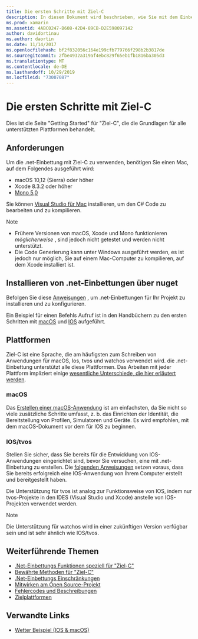 ```yaml
---
title: Die ersten Schritte mit Ziel-C
description: In diesem Dokument wird beschrieben, wie Sie mit dem Einbetten von .net mit Ziel-C beginnen. Es werden die Anforderungen erläutert, die .net-Einbettung von nuget und die unterstützten Plattformen werden installiert.
ms.prod: xamarin
ms.assetid: 4ABC0247-B608-42D4-89CB-D2E598097142
author: davidortinau
ms.author: daortin
ms.date: 11/14/2017
ms.openlocfilehash: bf2f832056c164e199cfb779766f298b2b3817de
ms.sourcegitcommit: 2fbe4932a319af4ebc829f65eb1fb1816ba305d3
ms.translationtype: MT
ms.contentlocale: de-DE
ms.lasthandoff: 10/29/2019
ms.locfileid: "73007087"
---
```

# <a name="getting-started-with-objective-c"></a>Die ersten Schritte mit Ziel-C

Dies ist die Seite "Getting Started" für "Ziel-C", die die Grundlagen für alle unterstützten Plattformen behandelt.

## <a name="requirements"></a>Anforderungen

Um die .net-Einbettung mit Ziel-C zu verwenden, benötigen Sie einen Mac, auf dem Folgendes ausgeführt wird:

- macOS 10,12 (Sierra) oder höher
- Xcode 8.3.2 oder höher
- [Mono 5,0](https://www.mono-project.com/download/)

Sie können [Visual Studio für Mac](https://visualstudio.microsoft.com/vs/mac/) installieren, um den C# Code zu bearbeiten und zu kompilieren.

> [!NOTE]
>
> - Frühere Versionen von macOS, Xcode und Mono funktionieren _möglicherweise_ , sind jedoch nicht getestet und werden nicht unterstützt.
> - Die Code Generierung kann unter Windows ausgeführt werden, es ist jedoch nur möglich, Sie auf einem Mac-Computer zu kompilieren, auf dem Xcode installiert ist.

## <a name="installing-net-embedding-from-nuget"></a>Installieren von .net-Einbettungen über nuget

Befolgen Sie diese [Anweisungen](~/tools/dotnet-embedding/get-started/install/install.md) , um .net-Einbettungen für Ihr Projekt zu installieren und zu konfigurieren.

Ein Beispiel für einen Befehls Aufruf ist in den Handbüchern zu den ersten Schritten mit [macOS](~/tools/dotnet-embedding/get-started/objective-c/macos.md) und [IOS](~/tools/dotnet-embedding/get-started/objective-c/ios.md) aufgeführt.

## <a name="platforms"></a>Plattformen

Ziel-C ist eine Sprache, die am häufigsten zum Schreiben von Anwendungen für macOS, Ios, tvos und watchos verwendet wird. die .net-Einbettung unterstützt alle diese Plattformen. Das Arbeiten mit jeder Plattform impliziert einige [wesentliche Unterschiede, die hier erläutert werden](~/tools/dotnet-embedding/objective-c/platforms.md).

### <a name="macos"></a>macOS

Das [Erstellen einer macOS-Anwendung](~/tools/dotnet-embedding/get-started/objective-c/macos.md) ist am einfachsten, da Sie nicht so viele zusätzliche Schritte umfasst, z. b. das Einrichten der Identität, die Bereitstellung von Profilen, Simulatoren und Geräte. Es wird empfohlen, mit dem macOS-Dokument vor dem für IOS zu beginnen.

### <a name="ios--tvos"></a>IOS/tvos

Stellen Sie sicher, dass Sie bereits für die Entwicklung von IOS-Anwendungen eingerichtet sind, bevor Sie versuchen, eine mit .net-Einbettung zu erstellen. Die [folgenden Anweisungen](~/tools/dotnet-embedding/get-started/objective-c/ios.md) setzen voraus, dass Sie bereits erfolgreich eine IOS-Anwendung von Ihrem Computer erstellt und bereitgestellt haben.

Die Unterstützung für tvos ist analog zur Funktionsweise von IOS, indem nur tvos-Projekte in den IDES (Visual Studio und Xcode) anstelle von IOS-Projekten verwendet werden.

> [!NOTE]
> Die Unterstützung für watchos wird in einer zukünftigen Version verfügbar sein und ist sehr ähnlich wie IOS/tvos.

## <a name="further-reading"></a>Weiterführende Themen

- [.Net-Einbettungs Funktionen speziell für "Ziel-C"](~/tools/dotnet-embedding/objective-c/index.md)
- [Bewährte Methoden für "Ziel-C"](~/tools/dotnet-embedding/objective-c/best-practices.md)
- [.Net-Einbettungs Einschränkungen](~/tools/dotnet-embedding/limitations.md)
- [Mitwirken am Open Source-Projekt](https://github.com/mono/Embeddinator-4000/blob/master/Contributing.md)
- [Fehlercodes und Beschreibungen](~/tools/dotnet-embedding/errors.md)
- [Zielplattformen](~/tools/dotnet-embedding/objective-c/platforms.md)

## <a name="related-links"></a>Verwandte Links

- [Wetter Beispiel (IOS & macOS)](https://github.com/jamesmontemagno/embeddinator-weather)
